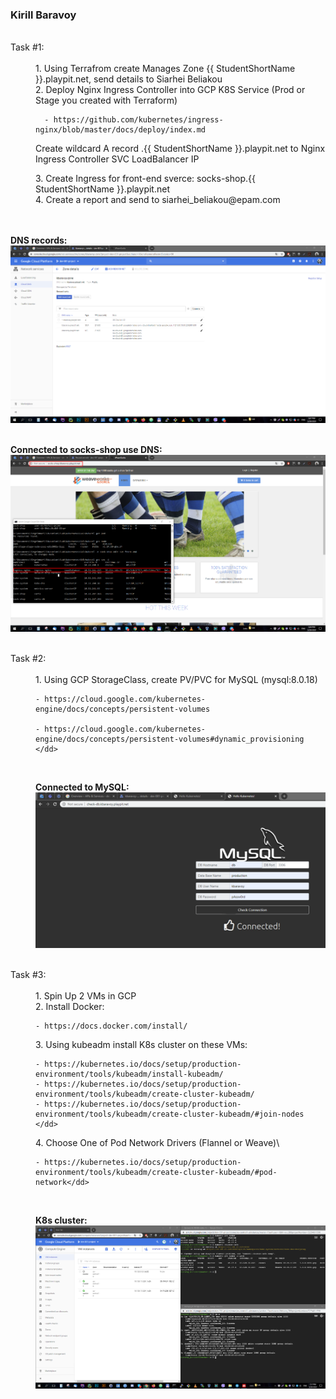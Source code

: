 ### Kirill Baravoy
<br>
  <dt> Task #1: </dt><br>
  <dd> 1. Using Terrafrom create Manages Zone {{ StudentShortName }}.playpit.net, send details to Siarhei Beliakou </dd>
  <dd> 2. Deploy Nginx Ingress Controller into GCP K8S Service (Prod or Stage you created with Terraform)

      - https://github.com/kubernetes/ingress-nginx/blob/master/docs/deploy/index.md

  Create wildcard A record .{{ StudentShortName }}.playpit.net to Nginx Ingress Controller SVC LoadBalancer IP </dd>
  <dd> 3. Create Ingress for front-end sverce: socks-shop.{{ StudentShortName }}.playpit.net </dd>
  <dd> 4. Create a report and send to siarhei_beliakou@epam.com </dd>
<br>
<br>

**DNS records:** <br>
![alt text](https://github.com/borovoykirill/GKE/blob/final_day/img/GCP-DNS.png "DNS records")
<br>
<br>

**Connected to socks-shop use DNS:** <br>
![alt text](https://github.com/borovoykirill/GKE/blob/final_day/img/socks-shop_dns.png "Access shop via DNS name")
<br>
<br>
<dt> Task #2: </dt><br>
<dd> 1. Using GCP StorageClass, create PV/PVC for MySQL (mysql:8.0.18)

    - https://cloud.google.com/kubernetes-engine/docs/concepts/persistent-volumes

    - https://cloud.google.com/kubernetes-engine/docs/concepts/persistent-volumes#dynamic_provisioning </dd>
<br>

**Connected to MySQL:** <br>
![alt text](https://github.com/borovoykirill/GKE/blob/final_day/img/db_2.png "MySQL")
<br>
<br>
<dt> Task #3: </dt><br>
<dd> 1. Spin Up 2 VMs in GCP </dd>
<dd> 2. Install Docker:

    - https://docs.docker.com/install/
<dd> 3. Using kubeadm install K8s cluster on these VMs:

    - https://kubernetes.io/docs/setup/production-environment/tools/kubeadm/install-kubeadm/
    - https://kubernetes.io/docs/setup/production-environment/tools/kubeadm/create-cluster-kubeadm/
    - https://kubernetes.io/docs/setup/production-environment/tools/kubeadm/create-cluster-kubeadm/#join-nodes </dd>
<dd>4. Choose One of Pod Network Drivers (Flannel or Weave)\

    - https://kubernetes.io/docs/setup/production-environment/tools/kubeadm/create-cluster-kubeadm/#pod-network</dd>
<br>

**K8s cluster:** <br>
![alt text](https://github.com/borovoykirill/GKE/blob/final_day/img/kub_cluster.png "K8s")
